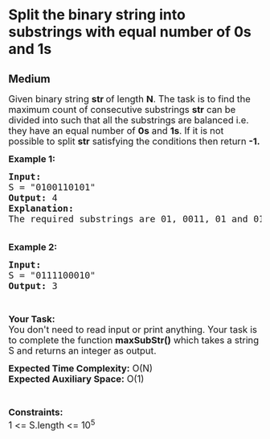 # Split the binary string into substrings with equal number of 0s and 1s
## Medium 
<div class="problem-statement">
                <p></p><p><span style="font-size:18px">Given binary string&nbsp;<strong>str </strong>of length <strong>N</strong>. The task is to find the maximum count of consecutive substrings&nbsp;<strong>str</strong>&nbsp;can be divided into such that all the substrings are balanced i.e. they have an equal number of&nbsp;<strong>0s</strong>&nbsp;and&nbsp;<strong>1s</strong>. If it is not possible to split&nbsp;<strong>str</strong>&nbsp;satisfying the conditions then return&nbsp;<strong>-1.</strong></span></p>

<p><span style="font-size:18px"><strong>Example 1:</strong></span></p>

<pre style="position: relative;"><span style="font-size:18px"><strong>Input:</strong>
S = "0100110101"
<strong>Output: </strong>4
<strong>Explanation:</strong> 
The required substrings are 01, 0011, 01 and 01.

</span><div class="open_grepper_editor" title="Edit &amp; Save To Grepper"></div></pre>

<p><span style="font-size:18px"><strong>Example 2:</strong></span></p>

<pre style="position: relative;"><span style="font-size:18px"><strong>Input:</strong>
S = "0111100010"
<strong>Output: </strong>3
</span><div class="open_grepper_editor" title="Edit &amp; Save To Grepper"></div></pre>

<p>&nbsp;</p>

<p><span style="font-size:18px"><strong>Your Task:&nbsp;&nbsp;</strong><br>
You don't need to read input or print anything. Your task is to complete the function <strong>maxSubStr</strong><strong>()</strong>&nbsp;which takes a&nbsp;string S&nbsp;and returns an integer as output.</span></p>

<p><span style="font-size:18px"><strong>Expected Time Complexity:</strong> O(N)<br>
<strong>Expected Auxiliary Space:</strong> O(1)</span></p>

<p>&nbsp;</p>

<p><span style="font-size:18px"><strong>Constraints:</strong><br>
1 &lt;= S.length &lt;= 10<sup>5</sup></span></p>
 <p></p>
            </div>